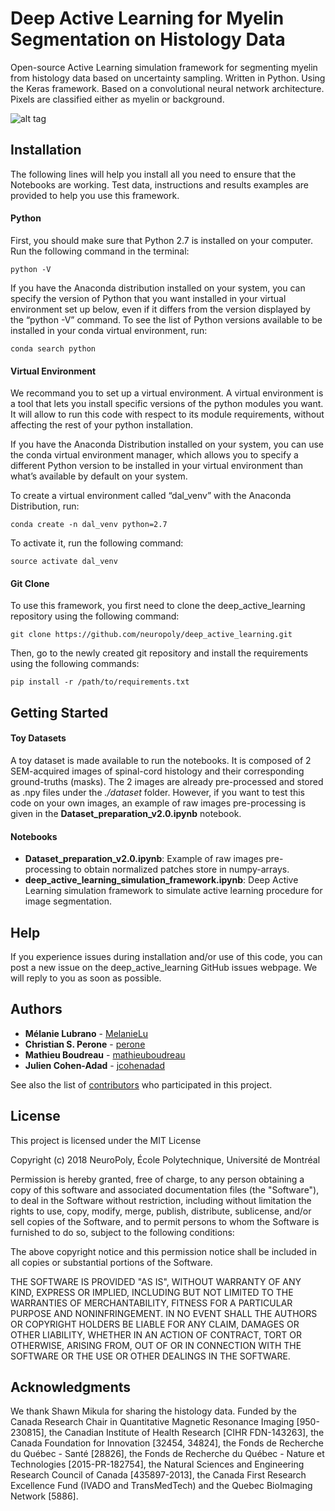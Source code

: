 # Deep Active Learning for Myelin Segmentation on Histology Data

Open-source Active Learning simulation framework for segmenting myelin from histology data based on uncertainty sampling. Written in Python. Using the Keras framework. Based on a convolutional neural network architecture. Pixels are classified either as myelin or background.

![alt tag](https://github.com/neuropoly/deep_active_learning/blob/master/docs/activelearning_fig0.png)

## Installation

The following lines will help you install all you need to ensure that the Notebooks are working. Test data, instructions and results examples are provided to help you use this framework.

#### Python
First, you should make sure that Python 2.7 is installed on your computer. 
Run the following command in the terminal:
```
python -V
```
If you have the Anaconda distribution installed on your system, you can specify the version of Python that you want installed in your virtual environment set up below, even if it differs from the version displayed by the “python -V” command. To see the list of Python versions available to be installed in your conda virtual environment, run:
```
conda search python
```
#### Virtual Environment

We recommand you to set up a virtual environment. A virtual environment is a tool that lets you install specific versions of the python modules you want. It will allow to run this code with respect to its module requirements, without affecting the rest of your python installation.

If you have the Anaconda Distribution installed on your system, you can  use the conda virtual environment manager, which allows you to specify a different Python version to be installed in your virtual environment than what’s available by default on your system.

To create a virtual environment called “dal_venv” with the Anaconda Distribution, run:
```
conda create -n dal_venv python=2.7
```
To activate it, run the following command:

```
source activate dal_venv
```
#### Git Clone

To use this framework, you first need to clone the deep_active_learning repository using the following command:
```
git clone https://github.com/neuropoly/deep_active_learning.git
```
Then, go to the newly created git repository and install the requirements using the following commands:

```
pip install -r /path/to/requirements.txt
```
## Getting Started

#### Toy Datasets

A toy dataset is made available to run the notebooks. It is composed of 2 SEM-acquired images of spinal-cord histology and their corresponding ground-truths (masks). The 2 images are already pre-processed and stored as .npy files under the *./dataset* folder. However, if you want to test this code on your own images, an example of raw images pre-processing is given in the **Dataset_preparation_v2.0.ipynb** notebook. 

#### Notebooks

* **Dataset_preparation_v2.0.ipynb**: Example of raw images pre-processing to obtain normalized patches store in numpy-arrays.
* **deep_active_learning_simulation_framework.ipynb**: Deep Active Learning simulation framework to simulate active learning procedure for image segmentation. 


## Help

If you experience issues during installation and/or use of this code, you can post a new issue on the deep_active_learning GitHub issues webpage. We will reply to you as soon as possible.

## Authors

* **Mélanie Lubrano** - [MelanieLu](https://github.com/MelanieLu)
* **Christian S. Perone** - [perone](https://github.com/perone)
* **Mathieu Boudreau** - [mathieuboudreau](https://github.com/mathieuboudreau)
* **Julien Cohen-Adad** - [jcohenadad](https://github.com/jcohenadad)

See also the list of [contributors](https://github.com/neuropoly/deep_active_learning/graphs/contributors) who participated in this project.

## License

This project is licensed under the MIT License

Copyright (c) 2018 NeuroPoly, École Polytechnique, Université de Montréal

Permission is hereby granted, free of charge, to any person obtaining a copy
of this software and associated documentation files (the "Software"), to deal
in the Software without restriction, including without limitation the rights
to use, copy, modify, merge, publish, distribute, sublicense, and/or sell
copies of the Software, and to permit persons to whom the Software is
furnished to do so, subject to the following conditions:

The above copyright notice and this permission notice shall be included in all
copies or substantial portions of the Software.

THE SOFTWARE IS PROVIDED "AS IS", WITHOUT WARRANTY OF ANY KIND, EXPRESS OR
IMPLIED, INCLUDING BUT NOT LIMITED TO THE WARRANTIES OF MERCHANTABILITY,
FITNESS FOR A PARTICULAR PURPOSE AND NONINFRINGEMENT. IN NO EVENT SHALL THE
AUTHORS OR COPYRIGHT HOLDERS BE LIABLE FOR ANY CLAIM, DAMAGES OR OTHER
LIABILITY, WHETHER IN AN ACTION OF CONTRACT, TORT OR OTHERWISE, ARISING FROM,
OUT OF OR IN CONNECTION WITH THE SOFTWARE OR THE USE OR OTHER DEALINGS IN THE
SOFTWARE.

## Acknowledgments

We thank Shawn Mikula for sharing the histology data. Funded by the Canada Research Chair in Quantitative Magnetic Resonance Imaging [950-230815], the Canadian Institute of Health Research [CIHR FDN-143263], the Canada Foundation for Innovation [32454, 34824], the Fonds de Recherche du Québec - Santé [28826], the Fonds de Recherche du Québec - Nature et Technologies [2015-PR-182754], the Natural Sciences and Engineering Research Council of Canada [435897-2013], the Canada First Research Excellence Fund (IVADO and TransMedTech) and the Quebec BioImaging Network [5886].


